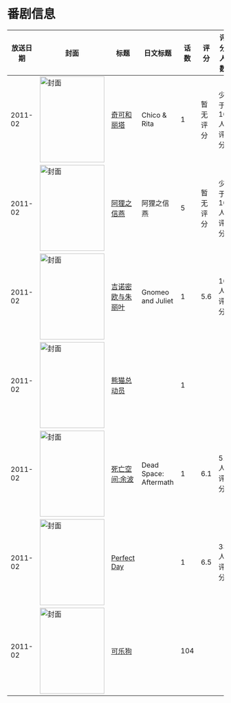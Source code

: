 # 番剧信息

|放送日期|封面|标题|日文标题|话数|评分|评分人数|
|---|---|---|---|---|---|---|
|2011-02|<img src="//lain.bgm.tv/pic/cover/c/06/d6/113329_Tm5Vo.jpg" alt="封面" style="width:150px;height:200px;object-fit:cover;">|[奇可和丽塔](https://bangumi.tv/subject/113329)|Chico & Rita|1|暂无评分|少于10人评分|
|2011-02|<img src="//lain.bgm.tv/pic/cover/c/87/bd/103318_bcF4t.jpg" alt="封面" style="width:150px;height:200px;object-fit:cover;">|[阿狸之信燕](https://bangumi.tv/subject/103318)|阿狸之信燕|5|暂无评分|少于10人评分|
|2011-02|<img src="//lain.bgm.tv/pic/cover/c/9d/7d/113324_A5mUd.jpg" alt="封面" style="width:150px;height:200px;object-fit:cover;">|[吉诺密欧与朱丽叶](https://bangumi.tv/subject/113324)|Gnomeo and Juliet|1|5.6|10人评分|
|2011-02|<img src="//lain.bgm.tv/pic/cover/c/2f/51/130952_YX34g.jpg" alt="封面" style="width:150px;height:200px;object-fit:cover;">|[熊猫总动员](https://bangumi.tv/subject/130952)||1|||
|2011-02|<img src="//lain.bgm.tv/pic/cover/c/d1/e6/100032_zbjff.jpg" alt="封面" style="width:150px;height:200px;object-fit:cover;">|[死亡空间:余波](https://bangumi.tv/subject/100032)|Dead Space: Aftermath|1|6.1|51人评分|
|2011-02|<img src="//lain.bgm.tv/pic/cover/c/cc/aa/113518_2h2R2.jpg" alt="封面" style="width:150px;height:200px;object-fit:cover;">|[Perfect Day](https://bangumi.tv/subject/113518)||1|6.5|33人评分|
|2011-02|<img src="//lain.bgm.tv/pic/cover/c/3d/41/169135_gwOnH.jpg" alt="封面" style="width:150px;height:200px;object-fit:cover;">|[可乐狗](https://bangumi.tv/subject/169135)||104|||
